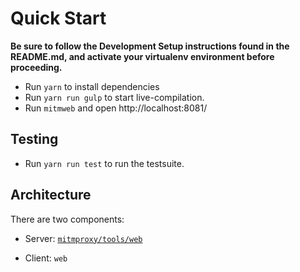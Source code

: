 # Quick Start

**Be sure to follow the Development Setup instructions found in the README.md,
and activate your virtualenv environment before proceeding.**

- Run `yarn` to install dependencies
- Run `yarn run gulp` to start live-compilation.
- Run `mitmweb` and open http://localhost:8081/

## Testing

- Run `yarn run test` to run the testsuite.

## Architecture

There are two components:

- Server: [`mitmproxy/tools/web`](../mitmproxy/tools/web)

- Client: `web`
